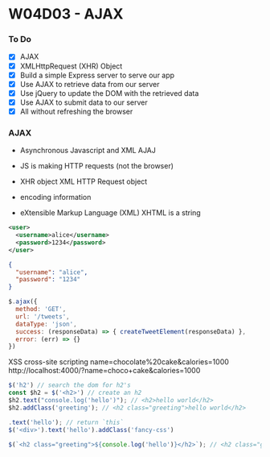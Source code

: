 # W04D03 - AJAX

### To Do
- [x] AJAX
- [x] XMLHttpRequest (XHR) Object
- [x] Build a simple Express server to serve our app
- [x] Use AJAX to retrieve data from our server
- [x] Use jQuery to update the DOM with the retrieved data
- [x] Use AJAX to submit data to our server
- [x] All without refreshing the browser

### AJAX
* Asynchronous Javascript and XML AJAJ
* JS is making HTTP requests (not the browser)
* XHR object XML HTTP Request object

* encoding information
* eXtensible Markup Language (XML) XHTML is a string

```xml
<user>
  <username>alice</username>
  <password>1234</password>
</user>
```

```json
{
  "username": "alice",
  "password": "1234"
}
```

```js
$.ajax({
  method: 'GET',
  url: '/tweets',
  dataType: 'json',
  success: (responseData) => { createTweetElement(responseData) },
  error: (err) => {}
})
```
XSS cross-site scripting
name=chocolate%20cake&calories=1000
http://localhost:4000/?name=choco+cake&calories=1000

```js
$('h2') // search the dom for h2's
const $h2 = $('<h2>') // create an h2
$h2.text("console.log('hello')"); // <h2>hello world</h2>
$h2.addClass('greeting'); // <h2 class="greeting">hello world</h2>

.text('hello'); // return `this`
$('<div>').text('hello').addClass('fancy-css')

$(`<h2 class="greeting">${console.log('hello')}</h2>`); // <h2 class="greeting">hello world</h2>
```








